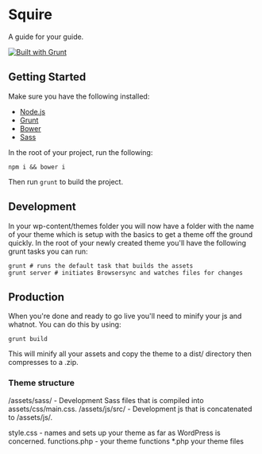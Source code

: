 # Squire

A guide for your guide.

[![Built with Grunt](https://cdn.gruntjs.com/builtwith.png)](http://gruntjs.com/)

## Getting Started

Make sure you have the following installed:

* [Node.js](https://nodejs.org/)
* [Grunt](http://gruntjs.com/)
* [Bower](http://bower.io)
* [Sass](http://sass-lang.com/)

In the root of your project, run the following:

`npm i && bower i`

Then run `grunt` to build the project.

## Development

In your wp-content/themes folder you will now have a folder with the name of your theme which is setup with the basics to get a theme off the ground quickly. In the root of your newly created theme you'll have the following grunt tasks you can run:

    grunt # runs the default task that builds the assets
    grunt server # initiates Browsersync and watches files for changes

## Production

When you're done and ready to go live you'll need to minify your js and whatnot. You can do this by using:

    grunt build
    
This will minify all your assets and copy the theme to a dist/ directory then compresses to a .zip.

### Theme structure

/assets/sass/ - Development Sass files that is compiled into assets/css/main.css.
/assets/js/src/ - Development js that is concatenated to /assets/js/.

style.css - names and sets up your theme as far as WordPress is concerned.
functions.php - your theme functions
*.php your theme files
